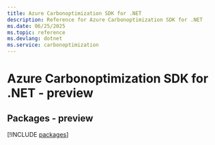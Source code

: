 ```yaml
---
title: Azure Carbonoptimization SDK for .NET
description: Reference for Azure Carbonoptimization SDK for .NET
ms.date: 06/25/2025
ms.topic: reference
ms.devlang: dotnet
ms.service: carbonoptimization
---
```

# Azure Carbonoptimization SDK for .NET - preview
## Packages - preview
[!INCLUDE [packages](carbonoptimization-index.md)]